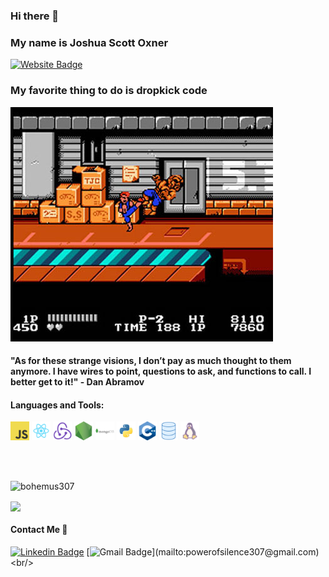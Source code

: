 ### Hi there 👋 
### My name is Joshua Scott Oxner
[![Website Badge](https://img.shields.io/badge/-joshuascottoxner.com-38B2AC?style=flat&logo=Google-Chrome&logoColor=white&link=)](http://www.joshuascottoxner.com)
### My favorite thing to do is dropkick code 
![Double Dragon Dropkick](/images/dd_kick_pic.jpg)


#### "As for these strange visions, I don’t pay as much thought to them anymore. I have wires to point, questions to ask, and functions to call. I better get to it!" - Dan Abramov

#### Languages and Tools:
<code><img height="30" src="https://raw.githubusercontent.com/github/explore/80688e429a7d4ef2fca1e82350fe8e3517d3494d/topics/javascript/javascript.png"></code>
<code><img height="30" src="https://raw.githubusercontent.com/github/explore/80688e429a7d4ef2fca1e82350fe8e3517d3494d/topics/react/react.png"></code>
<code><img height="30" src="https://raw.githubusercontent.com/github/explore/80688e429a7d4ef2fca1e82350fe8e3517d3494d/topics/redux/redux.png"></code>
<code><img height="30" src="https://raw.githubusercontent.com/github/explore/80688e429a7d4ef2fca1e82350fe8e3517d3494d/topics/nodejs/nodejs.png"></code>
<code><img height="30" src="https://raw.githubusercontent.com/github/explore/80688e429a7d4ef2fca1e82350fe8e3517d3494d/topics/mongodb/mongodb.png"></code>
<code><img height="30" src="https://raw.githubusercontent.com/github/explore/80688e429a7d4ef2fca1e82350fe8e3517d3494d/topics/python/python.png"></code>
<code><img height="30" src="https://raw.githubusercontent.com/github/explore/80688e429a7d4ef2fca1e82350fe8e3517d3494d/topics/cpp/cpp.png"></code>
<code><img height="30" src="https://raw.githubusercontent.com/ayushagg31/portfolio-app/master/src/assets/images/db.png"></code>
<code><img height="30" src="https://raw.githubusercontent.com/ayushagg31/portfolio-app/master/src/assets/images/linux.png"></code>

<br />
<br/>
<p align="left">
<img src="https://github-readme-stats.vercel.app/api?username=bohemus307&show_icons=true" alt="bohemus307" />
</p>
<img align="center" src="https://github-readme-stats.vercel.app/api/top-langs/?username=bohemus307&theme=<THEME_NAME>" />

####  Contact Me :speech_balloon:
[![Linkedin Badge](https://img.shields.io/badge/-joshuaoxner-blue?style=flat-square&logo=Linkedin&logoColor=white&link=)](https://www.linkedin.com/in/joshuaoxner) [![Gmail Badge](https://img.shields.io/badge/powerofsilence307@gmail.com-c14438?style=flat-square&logo=Gmail&logoColor=white&link=mailto:)](mailto:powerofsilence307@gmail.com)
<br/>


